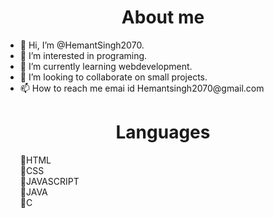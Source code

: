 <h1 align="center">About me </h1>
<ul type="disc">
<li>👋 Hi, I’m @HemantSingh2070.</li>
<li>👀 I’m interested in programing.</li> 
<li>🌱 I’m currently learning webdevelopment.</li> 
<li>💞️ I’m looking to collaborate on small projects.</li> 
<li>📫 How to reach me emai id Hemantsingh2070@gmail.com</li>
</div>
</ul>
<h1 align="center">Languages</h1>
<ul type="none">
  <li>&#x1F4D8;HTML</li>
  <li>&#x1F4D7;CSS</li>
  <li>&#x1F4D9;JAVASCRIPT</li>
  <li>&#x1F4D9;JAVA</li>
  <li>&#x1F4D8;C</li>
</ul>

<!---
HemantSingh2070/HemantSingh2070 is a ✨ special ✨ repository because its `README.md` (this file) appears on your GitHub profile.
You can click the Preview link to take a look at your changes.
--->
